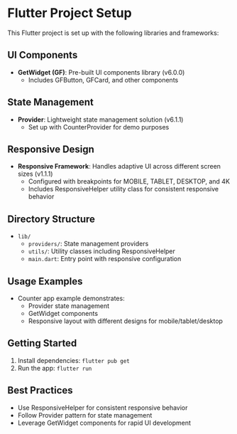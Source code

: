 # Flutter Project Setup

This Flutter project is set up with the following libraries and frameworks:

## UI Components
- **GetWidget (GF)**: Pre-built UI components library (v6.0.0)
  - Includes GFButton, GFCard, and other components

## State Management
- **Provider**: Lightweight state management solution (v6.1.1)
  - Set up with CounterProvider for demo purposes

## Responsive Design
- **Responsive Framework**: Handles adaptive UI across different screen sizes (v1.1.1)
  - Configured with breakpoints for MOBILE, TABLET, DESKTOP, and 4K
  - Includes ResponsiveHelper utility class for consistent responsive behavior

## Directory Structure
- `lib/`
  - `providers/`: State management providers
  - `utils/`: Utility classes including ResponsiveHelper
  - `main.dart`: Entry point with responsive configuration

## Usage Examples
- Counter app example demonstrates:
  - Provider state management
  - GetWidget components
  - Responsive layout with different designs for mobile/tablet/desktop

## Getting Started
1. Install dependencies: `flutter pub get`
2. Run the app: `flutter run`

## Best Practices
- Use ResponsiveHelper for consistent responsive behavior
- Follow Provider pattern for state management
- Leverage GetWidget components for rapid UI development